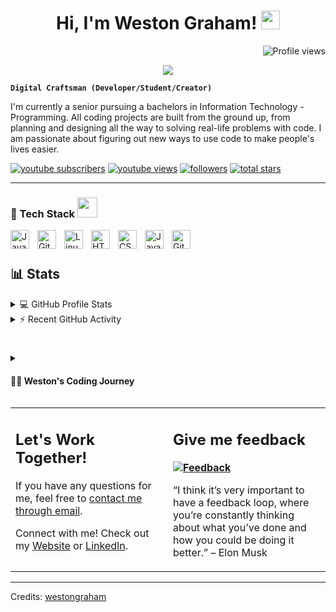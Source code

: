 <h1 align="center">
Hi, I'm Weston Graham!
  <img src="https://media.giphy.com/media/hvRJCLFzcasrR4ia7z/giphy.gif" width="30"></h1>
 <!--<img src="https://komarev.com/ghpvc/?username=westongraham&label=Profile%20Views&color=0e75b6&style=flat" align='right' alt="vishalmaurya" />-->
 <img src="https://gpvc.arturio.dev/westongraham" alt="Profile views" align='right'/> <a href="https://github.com/westongraham/westongraham/"> </a> 
<br/>

<!-- Typing SVG by DenverCoder1 - https://github.com/DenverCoder1/readme-typing-svg -->
<p align="center">
  <a href="https://github.com/DenverCoder1/readme-typing-svg"><img src="https://readme-typing-svg.herokuapp.com?lines=Information+Technology+Student;Software+Developer;;Always%20learning%20new%20things&center=true&width=380&height=45"></a>
</p>

**`Digital Craftsman (Developer/Student/Creator)`**

I'm currently a senior pursuing a bachelors in Information Technology - Programming. All coding projects are built from the ground up, from planning and designing all the way to solving real-life problems with code. I am passionate about figuring out new ways to use code to make people's lives easier. 

   <p align="left">
     <a href="https://komarev.com/ghpvc/?username=westongraham&label=Profile%20Views&color=0e75b6&style=flat">
       <img alt="youtube subscribers" title="Subscribe to my YouTube channel" src="https://custom-icon-badges.demolab.com/youtube/channel/subscribers/UC2WHjPDvbE6O328n17ZGcfg?color=%23E05D44&label=SUBSCRIBE&logo=video&logoColor=white&style=for-the-badge&labelColor=CE4630"/></a>  
      <a href="https://www.youtube.com/@westongraham4332">
         <img alt="youtube views" title="YouTube views" src="https://custom-icon-badges.demolab.com/youtube/channel/views/UC2WHjPDvbE6O328n17ZGcfg?color=%23E1AD0E&logo=eye&logoColor=white&style=for-the-badge&labelColor=C79600"/></a> 
      <a href="https://github.com/westongraham?tab=followers">
         <img alt="followers" title="Follow me on Github" src="https://custom-icon-badges.demolab.com/github/followers/westongraham?color=236ad3&labelColor=1155ba&style=for-the-badge&logo=person-add&label=Follow&logoColor=white"/></a>
      <a href="https://github.com/westongraham?tab=repositories&sort=stargazers">
         <img alt="total stars" title="Total stars on GitHub" src="https://custom-icon-badges.demolab.com/github/stars/westongraham?color=55960c&style=for-the-badge&labelColor=488207&logo=star"/></a>
   </p>

---



### 🧰 Tech Stack <img src = "https://media2.giphy.com/media/QssGEmpkyEOhBCb7e1/giphy.gif?cid=ecf05e47a0n3gi1bfqntqmob8g9aid1oyj2wr3ds3mg700bl&rid=giphy.gif" width = 32px> 

<img align="left" alt="Java" width="30px" style="padding-right:10px;" src="https://cdn.jsdelivr.net/gh/devicons/devicon/icons/java/java-original.svg"/>
<img align="left" alt="Git" width="30px" style="padding-right:10px;" src="https://cdn.jsdelivr.net/gh/devicons/devicon/icons/git/git-original.svg" />
<img align="left" alt="Linux" width="30px" style="padding-right:10px;" src="https://cdn.jsdelivr.net/gh/devicons/devicon/icons/linux/linux-original.svg"/>
<img align="left" alt="HTML" width="30px" style="padding-right:10px;" src="https://cdn.jsdelivr.net/gh/devicons/devicon/icons/html5/html5-plain.svg" />
<img align="left" alt="CSS" width="30px" style="padding-right:10px;" src="https://cdn.jsdelivr.net/gh/devicons/devicon/icons/css3/css3-plain.svg" />
<img align="left" alt="JavaScript" width="30px" style="padding-right:10px;" src="https://cdn.jsdelivr.net/gh/devicons/devicon/icons/javascript/javascript-plain.svg" />
<img align="left" alt="GitHub" width="30px" style="padding-right:10px;" src="https://cdn.jsdelivr.net/gh/devicons/devicon/icons/github/github-original.svg"/>
<br />

#

## 📊 Stats

<!-- https://github.com/anuraghazra/github-readme-stats -->
<details> 
  <summary>💻 GitHub Profile Stats</summary>
  <br/>
    <a href="https://github.com/anuraghazra/github-readme-stats"><img alt="Weston Graham's Github Stats" src="https://denvercoder1-github-readme-stats.vercel.app/api/?username=WestonGraham&show_icons=true&include_all_commits=true&count_private=true&theme=react&hide_border=true&bg_color=1F222E&title_color=F85D7F&icon_color=F8D866" height="192px"/></a>
  <a href="https://github.com/anuraghazra/github-readme-stats"><img alt="Weston Graham's Top Languages" src="https://github-readme-stats.vercel.app/api/top-langs/?username=WestonGraham&langs_count=8&layout=compact&theme=react&hide_border=true&bg_color=1F222E&title_color=F85D7F&icon_color=F8D866&hide=Jupyter%20Notebook" height="192px"/></a>
  <br/>
  <b>Note:</b> Top languages is only a metric of the languages my public code consists of and doesn't reflect experience or skill level.
</details>


<!-- https://github.com/jamesgeorge007/github-activity-readme -->
<details>
  <summary>⚡ Recent GitHub Activity</summary>
  <br/>

<!--START_SECTION:activity-->
<!--1. 🎉 Merged PR [#9](https://github.com/WestonGraham/github-readme-stats/pull/9) in [WestonGraham/github-readme-stats](https://github.com/WestonGraham/github-readme-stats)
2. 💪 Opened PR [#9](https://github.com/WestonGraham/github-readme-stats/pull/9) in [WestonGraham/github-readme-stats](https://github.com/WestonGraham/github-readme-stats)-->
  🎉Coming Soon
<!--END_SECTION:activity-->
</details>

#

<details>
 <summary><h4>👨‍💻 Weston's Coding Journey</h4></summary>
   I started my coding journey as a naive information technology student with a passion to learn everything I could about this programming world.
 </details>

<table style="border: none">
  <tr>
  <td width="50%" valign="top">

## Let's Work Together!

If you have any questions for me, feel free to <a href="mailto:westongraham11@gmail.com">contact me through email</a>.

Connect with me! Check out my <a href="https://westongraham.github.io">Website</a> or <a href="https://www.linkedin.com/in/westongraham/">LinkedIn</a>.

  </td>
  <td width="50%" valign="top">

## Give me feedback

**<a href="https://westongraham.github.io/contact.html"><img alt="Feedback" src="https://img.shields.io/badge/Ask%20me-anything-1abc9c.svg"></a>**

“I think it’s very important to have a feedback loop, where you’re constantly thinking about what you’ve done and how you could be doing it better.”
– Elon Musk

  </td>
  </tr>
</table>

------
Credits: [westongraham](https://github.com/westongraham)<br>



